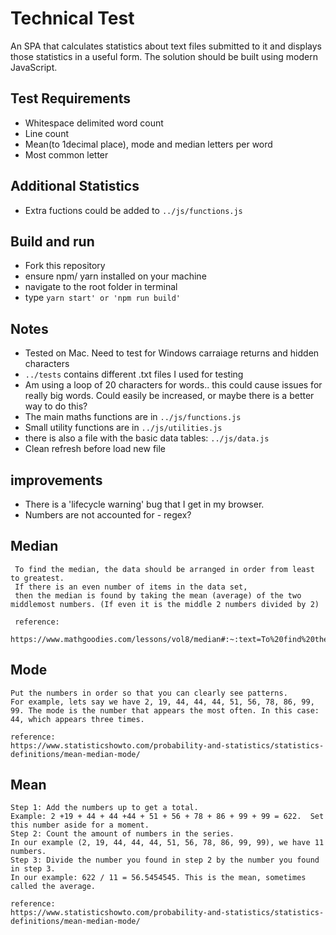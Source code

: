# Technical Test

An SPA that calculates statistics about text files submitted to it and displays those statistics in a useful form. The solution should be built using modern JavaScript.

## Test Requirements
- Whitespace delimited word count
- Line count
- Mean(to 1decimal place), mode and median letters per word
- Most common letter

## Additional Statistics
- Extra fuctions could be added to ```../js/functions.js```

## Build and run
- Fork this repository
- ensure npm/ yarn installed on your machine
- navigate to the root folder in terminal
- type ```yarn start' or 'npm run build'```

## Notes
- Tested on Mac. Need to test for Windows carraiage returns and hidden characters
- ```../tests``` contains different .txt files I used for testing
- Am using a loop of 20 characters for words.. this could cause issues for really big words. Could easily be increased, or maybe there is a better way to do this? 
- The main maths functions are in ```../js/functions.js``` 
- Small utility functions are in ```../js/utilities.js``` 
- there is also a file with the basic data tables: ```../js/data.js```
- Clean refresh before load new file

## improvements
- There is a 'lifecycle warning' bug that I get in my browser. 
- Numbers are not accounted for - regex?

## Median
     To find the median, the data should be arranged in order from least to greatest. 
     If there is an even number of items in the data set, 
     then the median is found by taking the mean (average) of the two middlemost numbers. (If even it is the middle 2 numbers divided by 2)

     reference:
     https://www.mathgoodies.com/lessons/vol8/median#:~:text=To%20find%20the%20median%2C%20the%20data%20should%20be%20arranged%20in,of%20the%20two%20middlemost%20numbers.

## Mode
    Put the numbers in order so that you can clearly see patterns.
    For example, lets say we have 2, 19, 44, 44, 44, 51, 56, 78, 86, 99, 99. The mode is the number that appears the most often. In this case: 44, which appears three times.

    reference:
    https://www.statisticshowto.com/probability-and-statistics/statistics-definitions/mean-median-mode/

## Mean
    Step 1: Add the numbers up to get a total.
    Example: 2 +19 + 44 + 44 +44 + 51 + 56 + 78 + 86 + 99 + 99 = 622.  Set this number aside for a moment.
    Step 2: Count the amount of numbers in the series.
    In our example (2, 19, 44, 44, 44, 51, 56, 78, 86, 99, 99), we have 11 numbers.
    Step 3: Divide the number you found in step 2 by the number you found in step 3.
    In our example: 622 / 11 = 56.5454545. This is the mean, sometimes called the average.

    reference:
    https://www.statisticshowto.com/probability-and-statistics/statistics-definitions/mean-median-mode/

